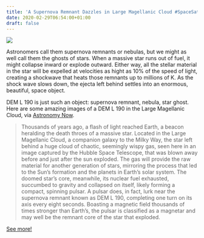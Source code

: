 ```yaml
---
title: 'A Supernova Remnant Dazzles in Large Magellanic Cloud #SpaceSaturday'
date: 2020-02-29T06:54:00+01:00
draft: false
---
```


[![](https://cdn-blog.adafruit.com/uploads/2020/02/opo0320a-449x480.jpg)](https://cdn.spacetelescope.org/archives/images/large/opo0320a.jpg)

Astronomers call them supernova remnants or nebulas, but we might as well call them the ghosts of stars. When a massive star runs out of fuel, it might collapse inward or explode outward. Either way, all the stellar material in the star will be expelled at velocities as hight as 10% of the speed of light, creating a shockwave that heats those remnants up to millions of K. As the shock wave slows down, the ejecta left behind settles into an enormous, beautiful, space object.

DEM L 190 is just such an object: supernova remnant, nebula, star ghost. Here are some amazing images of a DEM L 190 in the Large Magellanic Cloud, via [Astronomy Now](https://astronomynow.com/2020/02/20/supernova-remnant-dazzles-in-large-magellanic-cloud/).

> Thousands of years ago, a flash of light reached Earth, a beacon heralding the death throes of a massive star. Located in the Large Magellanic Cloud, a companion galaxy to the Milky Way, the star left behind a huge cloud of chaotic, seemingly wispy gas, seen here in an image captured by the Hubble Space Telescope, that was blown away before and just after the sun exploded. The gas will provide the raw material for another generation of stars, mirroring the process that led to the Sun’s formation and the planets in Earth’s solar system. The doomed star’s core, meanwhile, its nuclear fuel exhausted, succumbed to gravity and collapsed on itself, likely forming a compact, spinning pulsar. A pulsar does, in fact, lurk near the supernova remnant known as DEM L 190, completing one turn on its axis every eight seconds. Boasting a magnetic field thousands of times stronger than Earth’s, the pulsar is classified as a magnetar and may well be the remnant core of the star that exploded.

[See more!](https://astronomynow.com/2020/02/20/supernova-remnant-dazzles-in-large-magellanic-cloud/)